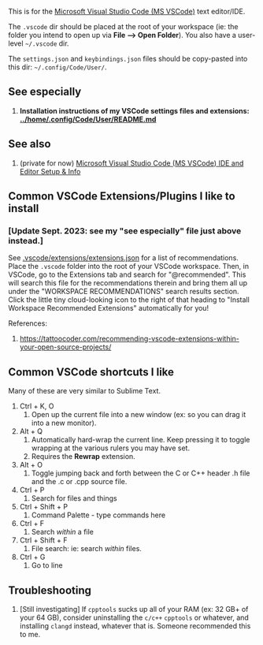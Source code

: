 This is for the [Microsoft Visual Studio Code (MS VSCode)](https://code.visualstudio.com/) text editor/IDE. 

The `.vscode` dir should be placed at the root of your workspace (ie: the folder you intend to open up via **File --> Open Folder**). You also have a user-level `~/.vscode` dir.

The `settings.json` and `keybindings.json` files should be copy-pasted into this dir: `~/.config/Code/User/`.


## See especially

1. **Installation instructions of my VSCode settings files and extensions: [../home/.config/Code/User/README.md](../home/.config/Code/User/README.md)**


## See also

1. (private for now) [Microsoft Visual Studio Code (MS VSCode) IDE and Editor Setup & Info](https://docs.google.com/document/d/1agYnaN8FYjmitqgNzA7MhLbA0oifkYTQn_axLCTFxAg/edit)


## Common VSCode Extensions/Plugins I like to install

### [Update Sept. 2023: see my "see especially" file just above instead.]

See [.vscode/extensions/extensions.json](.vscode/extensions/extensions.json) for a list of recommendations. Place the `.vscode` folder into the root of your VSCode workspace. Then, in VSCode, go to the Extensions tab and search for "@recommended". This will search this file for the recommendations therein and bring them all up under the "WORKSPACE RECOMMENDATIONS" search results section. Click the little tiny cloud-looking icon to the right of that heading to "Install Workspace Recommended Extensions" automatically for you!

References:  
1. https://tattoocoder.com/recommending-vscode-extensions-within-your-open-source-projects/


## Common VSCode shortcuts I like 

Many of these are very similar to Sublime Text.

1. Ctrl + K, O
    1. Open up the current file into a new window (ex: so you can drag it into a new monitor).
1. Alt + Q
    1. Automatically hard-wrap the current line. Keep pressing it to toggle wrapping at the various rulers you may have set.
    1. Requires the **Rewrap** extension.
1. Alt + O
    1. Toggle jumping back and forth between the C or C++ header .h file and the .c or .cpp source file.
1. Ctrl + P
    1. Search for files and things
1. Ctrl + Shift + P
    1. Command Palette - type commands here
1. Ctrl + F
    1. Search *within* a file
1. Ctrl + Shift + F
    1. File search: ie: search _within_ files.
1. Ctrl + G
    1. Go to line


## Troubleshooting

1. [Still investigating] If `cpptools` sucks up all of your RAM (ex: 32 GB+ of your 64 GB), consider uninstalling the `c/c++` `cpptools` or whatever, and installing `clangd` instead, whatever that is. Someone recommended this to me.

